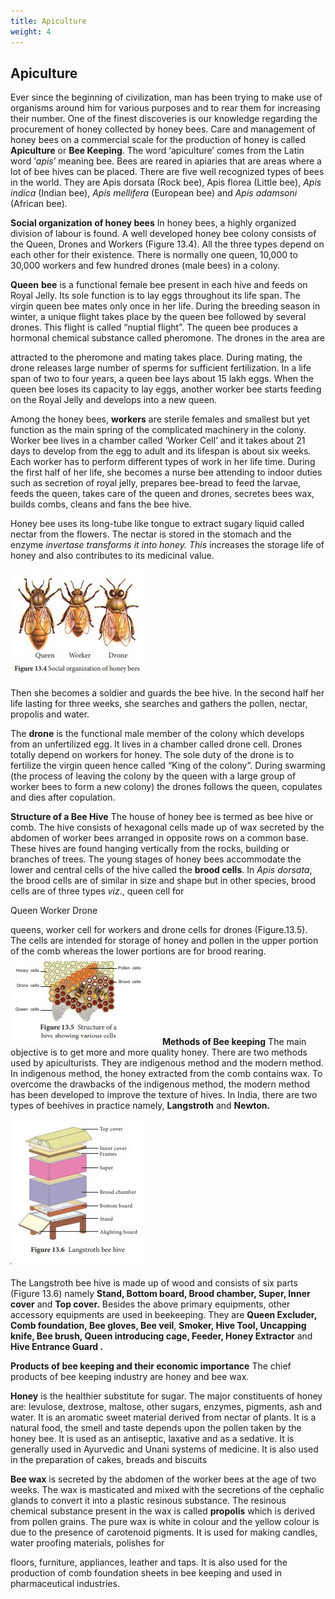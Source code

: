 ```yaml
---
title: Apiculture
weight: 4
---
```


## Apiculture
 Ever since the beginning of civilization, man has been trying to make use of organisms around him for various purposes and to rear them for increasing their number. One of the finest discoveries is our knowledge regarding the procurement of honey collected by honey bees. Care and management of honey bees on a commercial scale for the production of honey is called **Apiculture** or **Bee Keeping**. The word ‘apiculture’ comes from the Latin word ’_apis_’ meaning bee. Bees are reared in apiaries that are areas where a lot of bee hives can be placed. There are five well recognized types of bees in the world. They are Apis dorsata (Rock bee), Apis florea (Little bee), _Apis indica_ (Indian bee), _Apis mellifera_ (European bee) and _Apis adamsoni_ (African bee).

**Social organization of honey bees**
 In honey bees, a highly organized division of labour is found. A well developed honey bee colony consists of the Queen, Drones and Workers (Figure 13.4). All the three types depend on each other for their existence. There is normally one queen, 10,000 to 30,000 workers and few hundred drones (male bees) in a colony.

**Queen** **bee** is a functional female bee present in each hive and feeds on Royal Jelly. Its sole function is to lay eggs throughout its life span. The virgin queen bee mates only once in her life. During the breeding season in winter, a unique flight takes place by the queen bee followed by several drones. This flight is called “nuptial flight”. The queen bee produces a hormonal chemical substance called pheromone. The drones in the area are  

attracted to the pheromone and mating takes place. During mating, the drone releases large number of sperms for sufficient fertilization. In a life span of two to four years, a queen bee lays about 15 lakh eggs. When the queen bee loses its capacity to lay eggs, another worker bee starts feeding on the Royal Jelly and develops into a new queen.

Among the honey bees, **workers** are sterile females and smallest but yet function as the main spring of the complicated machinery in the colony. Worker bee lives in a chamber called ‘Worker Cell’ and it takes about 21 days to develop from the egg to adult and its lifespan is about six weeks. Each worker has to perform different types of work in her life time. During the first half of her life, she becomes a nurse bee attending to indoor duties such as secretion of royal jelly, prepares bee-bread to feed the larvae, feeds the queen, takes care of the queen and drones, secretes bees wax, builds combs, cleans and fans the bee hive.

Honey bee uses its long-tube like tongue to extract sugary liquid called nectar from the flowers. The nectar is stored in the stomach and the enzyme _invertase transforms it into honey. This_ increases the storage life of honey and also contributes to its medicinal value.

![social organization of honey bees](../13.4.jpg)


  

Then she becomes a soldier and guards the bee hive. In the second half her life lasting for three weeks, she searches and gathers the pollen, nectar, propolis and water.

The **drone** is the functional male member of the colony which develops from an unfertilized egg. It lives in a chamber called drone cell. Drones totally depend on workers for honey. The sole duty of the drone is to fertilize the virgin queen hence called “King of the colony”. During swarming (the process of leaving the colony by the queen with a large group of worker bees to form a new colony) the drones follows the queen, copulates and dies after copulation.

**Structure of a Bee Hive** The house of honey bee is termed as bee hive or comb. The hive consists of hexagonal cells made up of wax secreted by the abdomen of worker bees arranged in opposite rows on a common base. These hives are found hanging vertically from the rocks, building or branches of trees. The young stages of honey bees accommodate the lower and central cells of the hive called the **brood cells**. In _Apis dorsata_, the brood cells are of similar in size and shape but in other species, brood cells are of three types _viz_., queen cell for

Queen Worker Drone




queens, worker cell for workers and drone cells for drones (Figure.13.5). The cells are intended for storage of honey and pollen in the upper portion of the comb whereas the lower portions are for brood rearing.
![alt text](../13.5.jpg)
**Methods of Bee keeping** The main objective is to get more and more quality honey. There are two methods used by apiculturists. They are indigenous method and the modern method. In indigenous method, the honey extracted from the comb contains wax. To overcome the drawbacks of the indigenous method, the modern method has been developed to improve the texture of hives. In India, there are two types of beehives in practice namely, **Langstroth** and **Newton.**

![Langstroth bee hive](../13.6.jpg)

  

The Langstroth bee hive is made up of wood and consists of six parts (Figure 13.6) namely **Stand, Bottom board, Brood chamber, Super, Inner cover** and **Top cover.** Besides the above primary equipments, other accessory equipments are used in beekeeping. They are **Queen Excluder, Comb foundation, Bee gloves, Bee veil**, **Smoker, Hive Tool, Uncapping knife, Bee brush, Queen introducing cage, Feeder, Honey Extractor** and **Hive Entrance Guard .**

**Products of bee keeping and their economic importance** The chief products of bee keeping industry are honey and bee wax.

**Honey** is the healthier substitute for sugar. The major constituents of honey are: levulose, dextrose, maltose, other sugars, enzymes, pigments, ash and water. It is an aromatic sweet material derived from nectar of plants. It is a natural food, the smell and taste depends upon the pollen taken by the honey bee. It is used as an antiseptic, laxative and as a sedative. It is generally used in Ayurvedic and Unani systems of medicine. It is also used in the preparation of cakes, breads and biscuits

**Bee wax** is secreted by the abdomen of the worker bees at the age of two weeks. The wax is masticated and mixed with the secretions of the cephalic glands to convert it into a plastic resinous substance. The resinous chemical substance present in the wax is called **propolis** which is derived from pollen grains. The pure wax is white in colour and the yellow colour is due to the presence of carotenoid pigments. It is used for making candles, water proofing materials, polishes for  

floors, furniture, appliances, leather and taps. It is also used for the production of comb foundation sheets in bee keeping and used in pharmaceutical industries.



